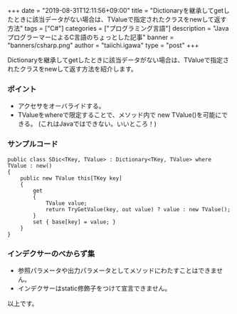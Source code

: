 +++
date = "2019-08-31T12:11:56+09:00"
title = "Dictionaryを継承してgetしたときに該当データがない場合は、TValueで指定されたクラスをnewして返す方法"
tags = ["C#"]
categories = ["プログラミング言語"]
description = "JavaプログラーマーによるC言語のちょっとした記事"
banner = "banners/csharp.png"
author = "taiichi.igawa"
type = "post"
+++

Dictionaryを継承してgetしたときに該当データがない場合は、TValueで指定されたクラスをnewして返す方法を紹介します。

### ポイント

* アクセサをオーバライドする。
* TValueをwhereで限定することで、メソッド内で new TValue()を可能にできる。 (これはJavaではできない。いいところ！)

<!--more-->

### サンプルコード
```
public class SDic<TKey, TValue> : Dictionary<TKey, TValue> where TValue : new()
{
    public new TValue this[TKey key]
    {
        get
        {
            TValue value;
            return TryGetValue(key, out value) ? value : new TValue();
        }
        set { base[key] = value; }
    }
}
```

### インデクサーのべからず集

* 参照パラメータや出力パラメータとしてメソッドにわたすことはできません。
* インデクサーはstatic修飾子をつけて宣言できません。

以上です。